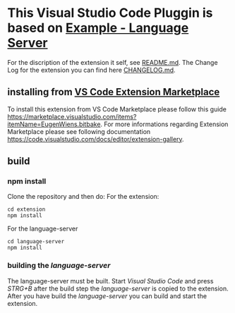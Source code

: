 # This Visual Studio Code Pluggin is based on [Example - Language Server](https://code.visualstudio.com/docs/extensions/example-language-server)

For the discription of the extension it self, see [README.md](./extension/README.md). The Change Log for the extension you can find here [CHANGELOG.md](./extension/CHANGELOG.md).

## installing from [VS Code Extension Marketplace](https://marketplace.visualstudio.com/VSCode)
To install this extension from VS Code Marketplace please follow this guide https://marketplace.visualstudio.com/items?itemName=EugenWiens.bitbake. For more informations regarding Extension Marketplace please see following documentation  https://code.visualstudio.com/docs/editor/extension-gallery. 

## build
### npm install
Clone the repository and then do:
For the extension:
``` 
cd extension
npm install
```

For the language-server
```
cd language-server
npm install
```

### building the *language-server*
The language-server must be built. Start *Visual Studio Code* and press *STRG+B* after the build step the *language-server* is copied to the extension. After you have build the *language-server* you can build and start the extension.
